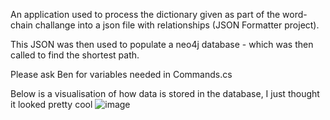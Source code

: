 An application used to process the dictionary given as part of the word-chain challange into a json file with relationships (JSON Formatter project).

This JSON was then used to populate a neo4j database - which was then called to find the shortest path.

Please ask Ben for variables needed in Commands.cs

Below is a visualisation of how data is stored in the database, I just thought it looked pretty cool
![image](https://user-images.githubusercontent.com/91882366/149289642-29e46fee-340a-4145-8159-2974528d3416.png)
